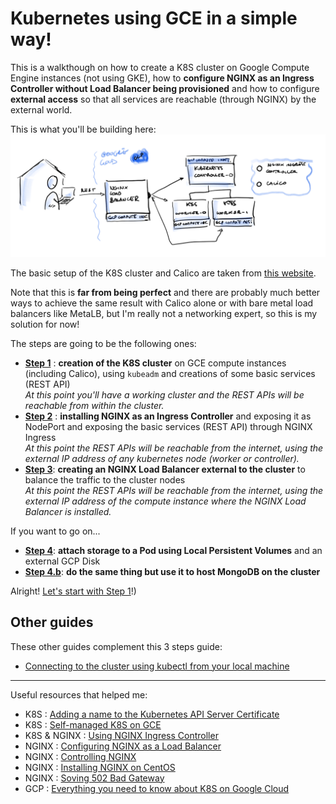 # Kubernetes using GCE in a simple way!
This is a walkthough on how to create a K8S cluster on Google Compute Engine instances (not using GKE), how to **configure NGINX as an Ingress Controller without Load Balancer being provisioned** and how to configure **external access** so that all services are reachable (through NGINX) by the external world. 

This is what you'll be building here:
![overview](img/k8s-gce-simple-way.png)

The basic setup of the K8S cluster and Calico are taken from [this website](https://docs.projectcalico.org/getting-started/kubernetes/self-managed-public-cloud/gce).

Note that this is **far from being perfect** and there are probably much better ways to achieve the same result with Calico alone or with bare metal load balancers like MetaLB, but I'm really not a networking expert, so this is my solution for now! 

The steps are going to be the following ones: 
* **[Step 1](01.md)** : **creation of the K8S cluster** on GCE compute instances (including Calico), using `kubeadm` and creations of some basic services (REST API) <br/>
*At this point you'll have a working cluster and the REST APIs will be reachable from within the cluster.*
* **[Step 2](02.md)** : **installing NGINX as an Ingress Controller** and exposing it as NodePort and exposing the basic services (REST API) through NGINX Ingress <br/>
*At this point the REST APIs will be reachable from the internet, using the external IP address of any kubernetes node (worker or controller).*
* **[Step 3](03.md)**: **creating an NGINX Load Balancer external to the cluster** to balance the traffic to the cluster nodes <br/>
*At this point the REST APIs will be reachable from the internet, using the external IP address of the compute instance where the NGINX Load Balancer is installed.*

If you want to go on...
* **[Step 4](04-storage.md)**: **attach storage to a Pod using Local Persistent Volumes** and an external GCP Disk
* **[Step 4.b](04-mongo.md)**: **do the same thing but use it to host MongoDB on the cluster** 

Alright! [Let's start with Step 1](01.md)!)

## Other guides
These other guides complement this 3 steps guide: 
 * [Connecting to the cluster using kubectl from your local machine](kubectl-local-config.md)

---
Useful resources that helped me: 
 * K8S : [Adding a name to the Kubernetes API Server Certificate](https://blog.scottlowe.org/2019/07/30/adding-a-name-to-kubernetes-api-server-certificate/)
 * K8S : [Self-managed K8S on GCE](https://docs.projectcalico.org/getting-started/kubernetes/self-managed-public-cloud/gce)
 * K8S & NGINX : [Using NGINX Ingress Controller](https://kubernetes.github.io/ingress-nginx/deploy/)
 * NGINX : [Configuring NGINX as a Load Balancer](https://docs.nginx.com/nginx/admin-guide/load-balancer/http-load-balancer/)
 * NGINX : [Controlling NGINX](https://docs.nginx.com/nginx/admin-guide/basic-functionality/runtime-control/)
 * NGINX : [Installing NGINX on CentOS](https://www.digitalocean.com/community/tutorials/how-to-install-nginx-on-centos-7)
 * NGINX : [Soving 502 Bad Gateway](https://stackoverflow.com/questions/23948527/13-permission-denied-while-connecting-to-upstreamnginx)
 * GCP : [Everything you need to know about K8S on Google Cloud](https://www.projectcalico.org/everything-you-need-to-know-about-kubernetes-networking-on-google-cloud/)